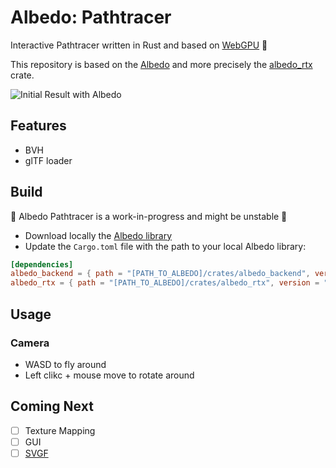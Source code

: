 # Albedo: Pathtracer

Interactive Pathtracer written in Rust and based on [WebGPU](https://github.com/gfx-rs/wgpu) 🦀

This repository is based on the [Albedo](https://github.com/albedo-engine/albedo) and more precisely the [albedo_rtx](https://github.com/albedo-engine/albedo/tree/main/crates/albedo_rtx) crate.

![Initial Result with Albedo](screenshots/initial_result.gif)

## Features

* BVH
* glTF loader

## Build

🚧 Albedo Pathtracer is a work-in-progress and might be unstable 🚧

* Download locally the [Albedo library](https://github.com/albedo-engine/albedo)
* Update the `Cargo.toml` file with the path to your local Albedo library:

```toml
[dependencies]
albedo_backend = { path = "[PATH_TO_ALBEDO]/crates/albedo_backend", version = "0.0.1" }
albedo_rtx = { path = "[PATH_TO_ALBEDO]/crates/albedo_rtx", version = "0.0.1" }
```

## Usage

### Camera

* WASD to fly around
* Left clikc + mouse move to rotate around

## Coming Next

* [ ] Texture Mapping
* [ ] GUI
* [ ] [SVGF](https://cg.ivd.kit.edu/publications/2017/svgf/svgf_preprint.pdf)
